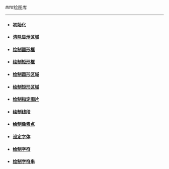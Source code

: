 ###绘图库
***
- #### [初始化](./gfx/gfx_init_screen.html)
- #### [清除显示区域](./gfx/gfx_clear.html)
- #### [绘制圆形框](./gfx/gfx_draw_circle.html)
- #### [绘制矩形框](./gfx/gfx_draw_rect.html)    
- #### [绘制圆形区域](./gfx/gfx_fill_circle.html)    
- #### [绘制矩形区域](./gfx/gfx_fill_rect.html)    
- #### [绘制指定图片](./gfx/gfx_draw_image.html)    
- #### [绘制线段](./gfx/gfx_draw_line.html)    
- #### [绘制像素点](./gfx/gfx_draw_pixel.html)    
- #### [设定字体](./gfx/gfx_set_font.html)
- #### [绘制字符](./gfx/gfx_draw_char.html)
- #### [绘制字符串](./gfx/gfx_draw_string.html)
